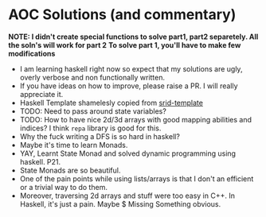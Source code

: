 # AOC Solutions (and commentary)

**NOTE: I didn't create special functions to solve part1, part2 separetely. All the soln's will work for part 2**
**To solve part 1, you'll have to make few modifications**

- I am learning haskell right now so expect that my solutions are ugly, overly verbose and non functionally written.
- If you have ideas on how to improve, please raise a PR. I will really appreciate it.
- Haskell Template shamelesly copied from [srid-template](https://github.com/srid/haskell-template)
- TODO: Need to pass around state variables?
- TODO: How to have nice 2d/3d arrays with good mapping abilities and indices? I think `repa` library is good for this.
- Why the fuck writing a DFS is so hard in haskell?
- Maybe it's time to learn Monads.
- YAY, Learnt State Monad and solved dynamic programming using haskell. P21.
- State Monads are so beautiful.
- One of the pain points while using lists/arrays is that I don't an efficient or a trivial way to do them.
- Moreover, traversing 2d arrays and stuff were too easy in C++. In Haskell, it's just a pain. Maybe $ Missing Something obvious.
